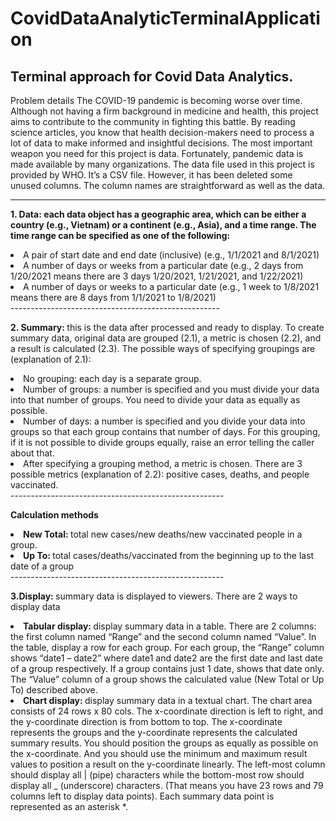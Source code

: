 # CovidDataAnalyticTerminalApplication

## Terminal approach for Covid Data Analytics. 

Problem details
The COVID-19 pandemic is becoming worse over time. Although not having a firm background in medicine and health, this project aims to contribute to the community in fighting this battle. By reading science articles, you know that health decision-makers need to process a lot of data to make informed and insightful decisions. 
The most important weapon you need for this project is data. Fortunately, pandemic data is made available by many organizations. The data file used in this project is provided by WHO. It’s a CSV file. However, it has been deleted some unused columns. The column names are straightforward as well as the data.

----------------------------------------------------
<strong>1. Data: each data object has a geographic area, which can be either a country (e.g., Vietnam) or a continent (e.g., Asia), and a time range. The time range can be specified as one of the following:</strong> 

<li> A pair of start date and end date (inclusive) (e.g., 1/1/2021 and 8/1/2021)</li> 
<li> A number of days or weeks from a particular date (e.g., 2 days from 1/20/2021 means there are 3 days 1/20/2021, 1/21/2021, and 1/22/2021)</li> 
<li> A number of days or weeks to a particular date (e.g., 1 week to 1/8/2021 means there are 8 days from 1/1/2021 to 1/8/2021)</li> 
----------------------------------------------------


<strong> 2. Summary: </strong> this is the data after processed and ready to display. To create summary data, original data are grouped (2.1), a metric is chosen (2.2), and a result is calculated (2.3). The possible ways of specifying groupings are (explanation of 2.1):

<li> No grouping: each day is a separate group. </li>
<li> Number of groups: a number is specified and you must divide your data into that number of groups. You need to divide your data as equally as possible.</li>

<li> Number of days: a number is specified and you divide your data into groups so that each group contains that number of days. For this grouping, if it is not possible to divide groups equally, raise an error telling the caller about that. </li>

<li> After specifying a grouping method, a metric is chosen. There are 3 possible metrics (explanation of 2.2): positive cases, deaths, and people vaccinated.</li>
-----------------------------------------------------

<strong> Calculation methods </strong>

<li> <strong> New Total: </strong> total new cases/new deaths/new vaccinated people in a group. </li>

<li> <strong> Up To: </strong> total cases/deaths/vaccinated from the beginning up to the last date of a group </li>
-----------------------------------------------------

<strong> 3.Display: </strong> summary data is displayed to viewers. There are 2 ways to display data

<li> <strong>Tabular display: </strong> display summary data in a table. There are 2 columns: the first column named “Range” and the second column named “Value”. In the table, display a row for each group. For each group, the “Range” column shows “date1 – date2” where date1 and date2 are the first date and last date of a group respectively. If a group contains just 1 date, shows that date only. The “Value” column of a group shows the calculated value (New Total or Up To) described above. </li>

<li> <strong> Chart display: </strong> display summary data in a textual chart. The chart area consists of 24 rows x 80 cols. The x-coordinate direction is left to right, and the y-coordinate direction is from bottom to top. The x-coordinate represents the groups and the y-coordinate represents the calculated summary results. You should position the groups as equally as possible on the x-coordinate. And you should use the minimum and maximum result values to position a result on the y-coordinate linearly. The left-most column should display all | (pipe) characters while the bottom-most row should display all _ (underscore) characters. (That means you have 23 rows and 79 columns left to display data points). Each summary data point is represented as an asterisk *. </li>


